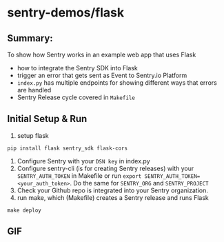 # sentry-demos/flask

## Summary:
To show how Sentry works in an example web app that uses Flask
- how to integrate the Sentry SDK into Flask
- trigger an error that gets sent as Event to Sentry.io Platform
- `index.py` has multiple endpoints for showing different ways that errors are handled
- Sentry Release cycle covered in `Makefile`

## Initial Setup & Run
1. setup flask
```
pip install flask sentry_sdk flask-cors
```
1. Configure Sentry with your `DSN key` in index.py
2. Configure sentry-cli (is for creating Sentry releases) with your `SENTRY_AUTH_TOKEN` in Makefile or run `export SENTRY_AUTH_TOKEN=<your_auth_token>`. Do the same for `SENTRY_ORG` and `SENTRY_PROJECT`
3. Check your Github repo is integrated into your Sentry organization.
4. run make, which (Makefile) creates a Sentry release and runs Flask
```
make deploy
```

## GIF
